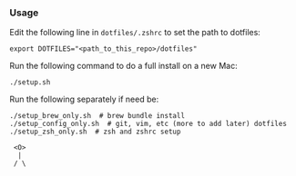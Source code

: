 ### Usage

Edit the following line in `dotfiles/.zshrc` to set the path to dotfiles:
```
export DOTFILES="<path_to_this_repo>/dotfiles"
```

Run the following command to do a full install on a new Mac:
```
./setup.sh
```

Run the following separately if need be:
```
./setup_brew_only.sh  # brew bundle install
./setup_config_only.sh  # git, vim, etc (more to add later) dotfiles
./setup_zsh_only.sh  # zsh and zshrc setup
```

```
 <O>
  |
 / \
```
